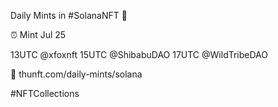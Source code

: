 Daily Mints in #SolanaNFT 🚀

⏰ Mint Jul 25

13UTC @xfoxnft
15UTC @ShibabuDAO
17UTC @WildTribeDAO

🔗 thunft.com/daily-mints/solana

#NFTCollections